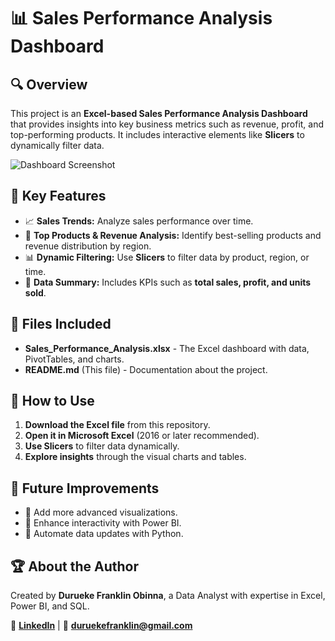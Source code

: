 # 📊 Sales Performance Analysis Dashboard

## 🔍 Overview
This project is an **Excel-based Sales Performance Analysis Dashboard** that provides insights into key business metrics such as revenue, profit, and top-performing products. It includes interactive elements like **Slicers** to dynamically filter data.

![Dashboard Screenshot](dashboard_screenshot.png)

## 🎯 Key Features
- 📈 **Sales Trends:** Analyze sales performance over time.
- 📌 **Top Products & Revenue Analysis:** Identify best-selling products and revenue distribution by region.
- 📊 **Dynamic Filtering:** Use **Slicers** to filter data by product, region, or time.
- 📑 **Data Summary:** Includes KPIs such as **total sales, profit, and units sold**.

## 📂 Files Included
- **Sales_Performance_Analysis.xlsx** - The Excel dashboard with data, PivotTables, and charts.
- **README.md** (This file) - Documentation about the project.

## 📖 How to Use
1. **Download the Excel file** from this repository.
2. **Open it in Microsoft Excel** (2016 or later recommended).
3. **Use Slicers** to filter data dynamically.
4. **Explore insights** through the visual charts and tables.

## 🚀 Future Improvements
- 🔹 Add more advanced visualizations.
- 🔹 Enhance interactivity with Power BI.
- 🔹 Automate data updates with Python.

## 🏆 About the Author
Created by **Durueke Franklin Obinna**, a Data Analyst with expertise in Excel, Power BI, and SQL.

🔗 **[LinkedIn](https://www.linkedin.com/in/durueke-franklin)** | 📧 **duruekefranklin@gmail.com**

